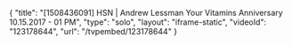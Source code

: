 {
    "title": "[1508436091] HSN | Andrew Lessman Your Vitamins Anniversary 10.15.2017 - 01 PM",
    "type": "solo",
    "layout": "iframe-static",
    "videoId": "123178644",
    "url": "\/tvpembed\/123178644"
}